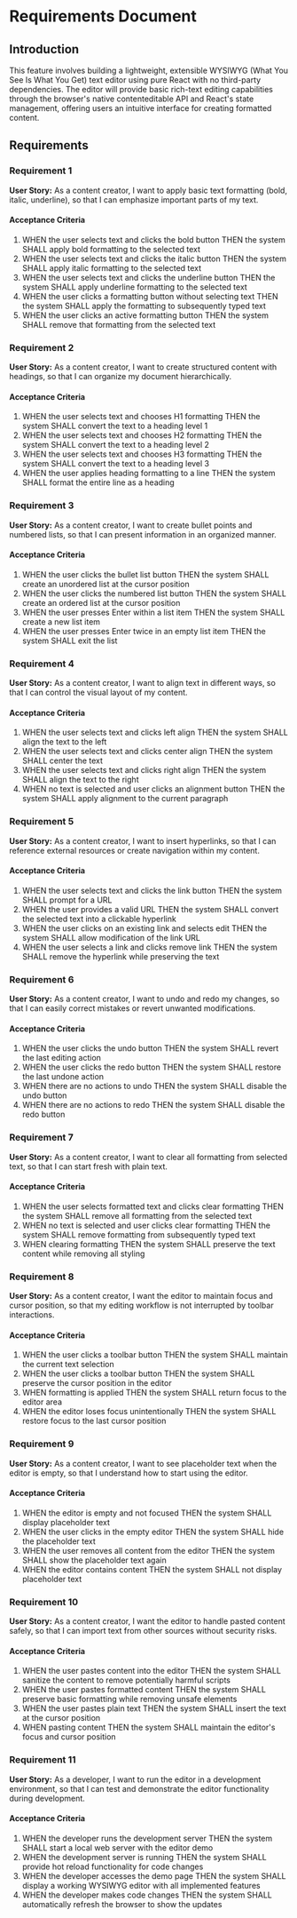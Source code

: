 # Requirements Document

## Introduction

This feature involves building a lightweight, extensible WYSIWYG (What You See Is What You Get) text editor using pure React with no third-party dependencies. The editor will provide basic rich-text editing capabilities through the browser's native contenteditable API and React's state management, offering users an intuitive interface for creating formatted content.

## Requirements

### Requirement 1

**User Story:** As a content creator, I want to apply basic text formatting (bold, italic, underline), so that I can emphasize important parts of my text.

#### Acceptance Criteria

1. WHEN the user selects text and clicks the bold button THEN the system SHALL apply bold formatting to the selected text
2. WHEN the user selects text and clicks the italic button THEN the system SHALL apply italic formatting to the selected text
3. WHEN the user selects text and clicks the underline button THEN the system SHALL apply underline formatting to the selected text
4. WHEN the user clicks a formatting button without selecting text THEN the system SHALL apply the formatting to subsequently typed text
5. WHEN the user clicks an active formatting button THEN the system SHALL remove that formatting from the selected text

### Requirement 2

**User Story:** As a content creator, I want to create structured content with headings, so that I can organize my document hierarchically.

#### Acceptance Criteria

1. WHEN the user selects text and chooses H1 formatting THEN the system SHALL convert the text to a heading level 1
2. WHEN the user selects text and chooses H2 formatting THEN the system SHALL convert the text to a heading level 2
3. WHEN the user selects text and chooses H3 formatting THEN the system SHALL convert the text to a heading level 3
4. WHEN the user applies heading formatting to a line THEN the system SHALL format the entire line as a heading

### Requirement 3

**User Story:** As a content creator, I want to create bullet points and numbered lists, so that I can present information in an organized manner.

#### Acceptance Criteria

1. WHEN the user clicks the bullet list button THEN the system SHALL create an unordered list at the cursor position
2. WHEN the user clicks the numbered list button THEN the system SHALL create an ordered list at the cursor position
3. WHEN the user presses Enter within a list item THEN the system SHALL create a new list item
4. WHEN the user presses Enter twice in an empty list item THEN the system SHALL exit the list

### Requirement 4

**User Story:** As a content creator, I want to align text in different ways, so that I can control the visual layout of my content.

#### Acceptance Criteria

1. WHEN the user selects text and clicks left align THEN the system SHALL align the text to the left
2. WHEN the user selects text and clicks center align THEN the system SHALL center the text
3. WHEN the user selects text and clicks right align THEN the system SHALL align the text to the right
4. WHEN no text is selected and user clicks an alignment button THEN the system SHALL apply alignment to the current paragraph

### Requirement 5

**User Story:** As a content creator, I want to insert hyperlinks, so that I can reference external resources or create navigation within my content.

#### Acceptance Criteria

1. WHEN the user selects text and clicks the link button THEN the system SHALL prompt for a URL
2. WHEN the user provides a valid URL THEN the system SHALL convert the selected text into a clickable hyperlink
3. WHEN the user clicks on an existing link and selects edit THEN the system SHALL allow modification of the link URL
4. WHEN the user selects a link and clicks remove link THEN the system SHALL remove the hyperlink while preserving the text

### Requirement 6

**User Story:** As a content creator, I want to undo and redo my changes, so that I can easily correct mistakes or revert unwanted modifications.

#### Acceptance Criteria

1. WHEN the user clicks the undo button THEN the system SHALL revert the last editing action
2. WHEN the user clicks the redo button THEN the system SHALL restore the last undone action
3. WHEN there are no actions to undo THEN the system SHALL disable the undo button
4. WHEN there are no actions to redo THEN the system SHALL disable the redo button

### Requirement 7

**User Story:** As a content creator, I want to clear all formatting from selected text, so that I can start fresh with plain text.

#### Acceptance Criteria

1. WHEN the user selects formatted text and clicks clear formatting THEN the system SHALL remove all formatting from the selected text
2. WHEN no text is selected and user clicks clear formatting THEN the system SHALL remove formatting from subsequently typed text
3. WHEN clearing formatting THEN the system SHALL preserve the text content while removing all styling

### Requirement 8

**User Story:** As a content creator, I want the editor to maintain focus and cursor position, so that my editing workflow is not interrupted by toolbar interactions.

#### Acceptance Criteria

1. WHEN the user clicks a toolbar button THEN the system SHALL maintain the current text selection
2. WHEN the user clicks a toolbar button THEN the system SHALL preserve the cursor position in the editor
3. WHEN formatting is applied THEN the system SHALL return focus to the editor area
4. WHEN the editor loses focus unintentionally THEN the system SHALL restore focus to the last cursor position

### Requirement 9

**User Story:** As a content creator, I want to see placeholder text when the editor is empty, so that I understand how to start using the editor.

#### Acceptance Criteria

1. WHEN the editor is empty and not focused THEN the system SHALL display placeholder text
2. WHEN the user clicks in the empty editor THEN the system SHALL hide the placeholder text
3. WHEN the user removes all content from the editor THEN the system SHALL show the placeholder text again
4. WHEN the editor contains content THEN the system SHALL not display placeholder text

### Requirement 10

**User Story:** As a content creator, I want the editor to handle pasted content safely, so that I can import text from other sources without security risks.

#### Acceptance Criteria

1. WHEN the user pastes content into the editor THEN the system SHALL sanitize the content to remove potentially harmful scripts
2. WHEN the user pastes formatted content THEN the system SHALL preserve basic formatting while removing unsafe elements
3. WHEN the user pastes plain text THEN the system SHALL insert the text at the cursor position
4. WHEN pasting content THEN the system SHALL maintain the editor's focus and cursor position

### Requirement 11

**User Story:** As a developer, I want to run the editor in a development environment, so that I can test and demonstrate the editor functionality during development.

#### Acceptance Criteria

1. WHEN the developer runs the development server THEN the system SHALL start a local web server with the editor demo
2. WHEN the development server is running THEN the system SHALL provide hot reload functionality for code changes
3. WHEN the developer accesses the demo page THEN the system SHALL display a working WYSIWYG editor with all implemented features
4. WHEN the developer makes code changes THEN the system SHALL automatically refresh the browser to show the updates